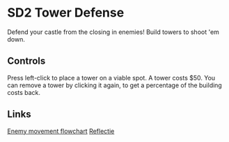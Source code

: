 # SD2 Tower Defense

Defend your castle from the closing in enemies! Build towers to shoot 'em down.

## Controls

Press left-click to place a tower on a viable spot. A tower costs $50. You can remove a tower by clicking it again, to get a percentage of the building costs back.

## Links
[Enemy movement flowchart](docs/flowcharts/enemy_movement.png)
[Reflectie](docs/reflection.md)
